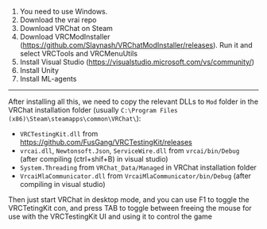 
1. You need to use Windows.
2. Download the vrai repo
3. Download VRChat on Steam
4. Download VRCModInstaller (https://github.com/Slaynash/VRChatModInstaller/releases). Run it and select VRCTools and VRCMenuUtils
5. Install Visual Studio (https://visualstudio.microsoft.com/vs/community/)
6. Install Unity
7. Install ML-agents

----------

After installing all this, we need to copy the relevant DLLs to `Mod` folder in the VRChat installation folder (usually `C:\Program Files (x86)\Steam\steamapps\common\VRChat\`):

* `VRCTestingKit.dll` from https://github.com/FusGang/VRCTestingKit/releases
* `vrcai.dll`, `Newtonsoft.Json`, `ServiceWire.dll` from `vrcai/bin/Debug` (after compiling (ctrl+shif+B) in visual studio)
* `System.Threading` from `VRChat_Data/Managed` in VRChat installation folder
* `VrcaiMlaCommunicator.dll` from `VrcaiMlaCommunicator/bin/Debug` (after compiling in visual studio)

Then just start VRChat in desktop mode, and you can use F1 to toggle the VRCTetingKit con, and press TAB to toggle between freeing the mouse for use with the VRCTestingKit UI and using it to control the game
